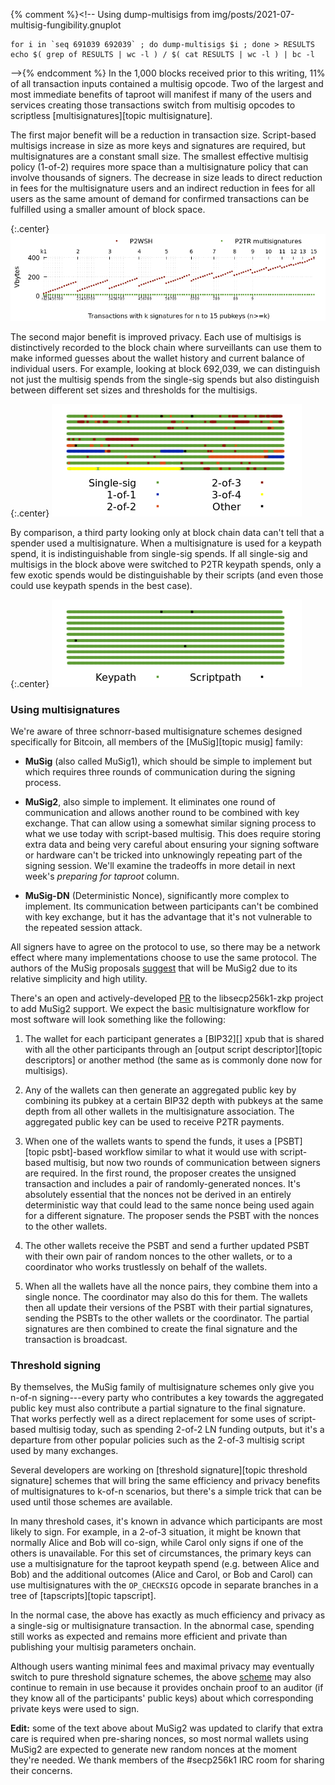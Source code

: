 {% comment %}<!--
  Using dump-multisigs from img/posts/2021-07-multisig-fungibility.gnuplot

    for i in `seq 691039 692039` ; do dump-multisigs $i ; done > RESULTS
    echo $( grep of RESULTS | wc -l ) / $( cat RESULTS | wc -l ) | bc -l
-->{% endcomment %}
In the 1,000 blocks received prior to this writing, 11% of all
transaction inputs contained a multisig opcode.  Two of the largest and
most immediate benefits of taproot will manifest if many of the users
and services creating those transactions switch from multisig opcodes to
scriptless [multisignatures][topic multisignature].

The first major benefit will be a reduction in transaction size.
Script-based multisigs increase in size as more keys and signatures are
required, but multisignatures are a constant small size.  The smallest
effective multisig policy (1-of-2) requires more space than a
multisignature policy that can involve thousands of signers.  The
decrease in size leads to direct reduction in fees for the
multisignature users and an indirect reduction in fees for all users as
the same amount of demand for confirmed transactions can be fulfilled
using a smaller amount of block space.

{:.center}
![Plot showing the savings for multisignatures compared to multisig](/img/posts/2021-07-multisignature-savings.png)

The second major benefit is improved privacy.  Each use of multisigs is
distinctively recorded to the block chain where surveillants
can use them to make informed guesses about the wallet history and
current balance of individual users.  For example, looking at block
692,039, we can distinguish not just the multisig spends from the
single-sig spends but also distinguish between different set sizes and
thresholds for the multisigs.

{:.center}
![Illustration of the lack of witness fungibility in current blocks](/img/posts/2021-07-multisig-unfungible.png)

By comparison, a third party looking only at block chain data can't tell
that a spender used a multisignature.  When a multisignature is used for
a keypath spend, it is indistinguishable from single-sig spends.  If all
single-sig and multisigs in the block above were switched to P2TR
keypath spends, only a few exotic spends would be distinguishable by
their scripts (and even those could use keypath spends in the best case).

{:.center}
![Illustration of how fungibile witnesses could be ideally](/img/posts/2021-07-multisignature-fungible.png)

### Using multisignatures

We're aware of three schnorr-based multisignature schemes designed
specifically for Bitcoin, all members of the [MuSig][topic musig]
family:

- **MuSig** (also called MuSig1), which should be simple to implement
  but which requires three rounds of communication during the signing
  process.

- **MuSig2**, also simple to implement.  It eliminates one round of
  communication and allows another round to be combined with key
  exchange.  That can allow using a somewhat similar signing
  process to what we use today with script-based multisig.  This does
  require storing extra data and being very careful about ensuring your signing software or
  hardware can't be tricked into unknowingly repeating part of the
  signing session.  We'll examine the tradeoffs in more detail in next
  week's *preparing for taproot* column.

- **MuSig-DN** (Deterministic Nonce), significantly more complex to
  implement.  Its communication between participants can't be combined
  with key exchange, but it has the advantage that it's not vulnerable to the repeated
  session attack.

All signers have to agree on the protocol to use, so there may
be a network effect where many implementations choose to use the same
protocol.  The authors of the MuSig proposals [suggest][nick ruffing
blog] that will be MuSig2 due to its relative simplicity and high
utility.  <!-- "[...] there is no reason to prefer MuSig1 over MuSig2
[...] we expect that most applications will choose MuSig2 over MuSig-DN
[...]" -->

There's an open and actively-developed [PR][-zkp 131] to the libsecp256k1-zkp
project to add MuSig2 support.  We expect the basic multisignature workflow for most software will look
something like the following:

1. The wallet for each participant generates a [BIP32][] xpub that is shared
   with all the other participants through an [output script
   descriptor][topic descriptors] or another method
   (the same as is commonly done now for
   multisigs).

2. Any of the wallets can then generate an aggregated public key by
   combining its pubkey at a certain BIP32 depth with pubkeys at the
   same depth from all other wallets in the multisignature association.
   The aggregated public key can be used to receive P2TR payments.

4. When one of the wallets wants to spend the funds, it uses a
   [PSBT][topic psbt]-based workflow similar to what it would use with
   script-based multisig, but now two rounds of communication between
   signers are required.  In the first round, the proposer creates the
   unsigned transaction and includes a pair of randomly-generated
   nonces.  It's absolutely essential that the nonces not be derived in an entirely
   deterministic way that could lead to the same nonce being used again
   for a different signature.  The proposer sends the PSBT with the
   nonces to the other wallets.

5. The other wallets receive the PSBT and send a further updated PSBT
   with their own pair of random nonces to the other wallets, or to a
   coordinator who works trustlessly on behalf of the wallets.

6. When all the wallets have all the nonce pairs, they combine them
   into a single nonce.  The coordinator may also do this for them.
   The wallets then all update their versions of the PSBT with their
   partial signatures, sending the PSBTs to the other wallets or the
   coordinator.
   The partial signatures are then combined to create the final
   signature and the transaction is broadcast.

### Threshold signing

By themselves, the MuSig family of multisignature schemes only give you
n-of-n signing---every party who contributes a key towards the
aggregated public key must also contribute a partial signature to the
final signature.  That works perfectly well as a direct replacement for
some uses of script-based multisig today, such as spending 2-of-2 LN
funding outputs, but it's a departure from other popular policies such
as the 2-of-3 multisig script used by many exchanges.

Several developers are working on [threshold signature][topic threshold
signature] schemes that will bring the same efficiency and privacy
benefits of multisignatures to k-of-n scenarios, but there's a simple
trick that can be used until those schemes are available.

In many threshold cases, it's known in advance which participants are
most likely to sign.  For example, in a 2-of-3 situation, it might be
known that normally Alice and Bob will co-sign, while Carol only signs
if one of the others is unavailable.  For this set of circumstances, the
primary keys can use a multisignature for the taproot keypath spend (e.g.
between Alice and Bob) and the additional outcomes (Alice and Carol, or
Bob and Carol) can use multisignatures with the `OP_CHECKSIG` opcode in
separate branches in a tree of [tapscripts][topic tapscript].

In the normal case, the above has exactly as much efficiency and privacy
as a single-sig or multisignature transaction.  In the abnormal case,
spending still works as expected and remains more efficient and private
than publishing your multisig parameters onchain.

Although users wanting minimal fees and maximal privacy may eventually
switch to pure threshold signature schemes, the above [scheme][erhardt post] may also
continue to remain in use because it provides onchain proof to an
auditor (if they know all of the participants' public keys) about which
corresponding private keys were used to sign.

**Edit:** some of the text above about MuSig2 was updated to clarify
that extra care is required when pre-sharing nonces, so most
normal wallets using MuSig2 are expected to generate new random nonces
at the moment they're needed.  We thank members of the #secp256k1 IRC
room for sharing their concerns.

[nick ruffing blog]: https://medium.com/blockstream/musig2-simple-two-round-schnorr-multisignatures-bf9582e99295
[-zkp 131]: https://github.com/ElementsProject/secp256k1-zkp/pull/131
[erhardt post]: https://murchandamus.medium.com/2-of-3-multisig-inputs-using-pay-to-taproot-d5faf2312ba3
